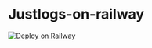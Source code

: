 # Justlogs-on-railway

[![Deploy on Railway](https://railway.app/button.svg)](https://railway.app/template/vtHoV_?referralCode=YaRissi)
